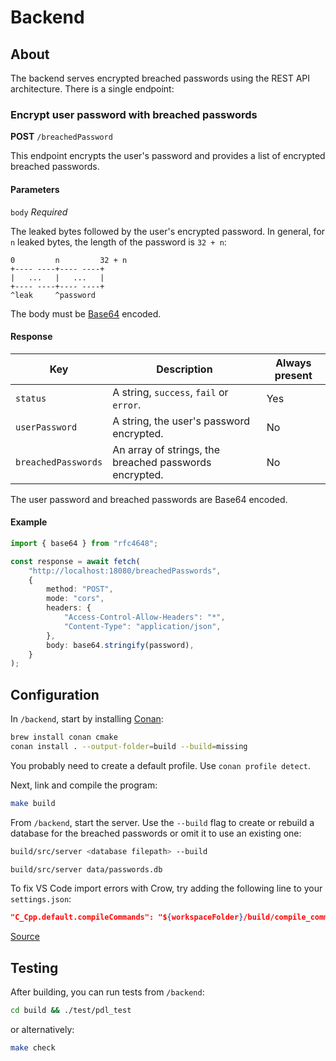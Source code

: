 # Backend

## About

The backend serves encrypted breached passwords using the REST API architecture. There is a single endpoint:

### Encrypt user password with breached passwords

**POST** `/breachedPassword`

This endpoint encrypts the user's password and provides a list of encrypted breached passwords.

#### Parameters

`body` *Required*

The leaked bytes followed by the user's encrypted password. In general, for `n` leaked bytes, the length of the password is `32 + n`:

```text
0         n         32 + n
+---- ----+---- ----+
|   ...   |   ...   |
+---- ----+---- ----+
^leak     ^password
```

The body must be [Base64](https://en.wikipedia.org/wiki/Base64) encoded.

#### Response

| Key                 | Description                                            | Always present |
|---------------------|--------------------------------------------------------|----------------|
| `status`            | A string, `success`, `fail` or `error`.                | Yes            |
| `userPassword`      | A string, the user's password encrypted.               | No             |
| `breachedPasswords` | An array of strings, the breached passwords encrypted. | No             |

The user password and breached passwords are Base64 encoded.

#### Example

```typescript
import { base64 } from "rfc4648";

const response = await fetch(
    "http://localhost:18080/breachedPasswords",
    {
        method: "POST",
        mode: "cors",
        headers: {
            "Access-Control-Allow-Headers": "*",
            "Content-Type": "application/json",
        },
        body: base64.stringify(password),
    }
);
```

## Configuration

In `/backend`, start by installing [Conan](https://conan.io/):

```bash
brew install conan cmake
conan install . --output-folder=build --build=missing
```

You probably need to create a default profile. Use `conan profile detect`.

Next, link and compile the program:

```bash
make build
```

From `/backend`, start the server. Use the `--build` flag to create or rebuild a database for the breached passwords or omit it to use an existing one:

```bash
build/src/server <database filepath> --build
```

```bash
build/src/server data/passwords.db 
```

To fix VS Code import errors with Crow, try adding the following line to your `settings.json`:

```json
"C_Cpp.default.compileCommands": "${workspaceFolder}/build/compile_commands.json",
```

[Source](https://stackoverflow.com/questions/58077908/linking-conan-include-to-vs-code)

## Testing

After building, you can run tests from `/backend`:

```bash
cd build && ./test/pdl_test 
```

or alternatively:

```bash
make check
```
